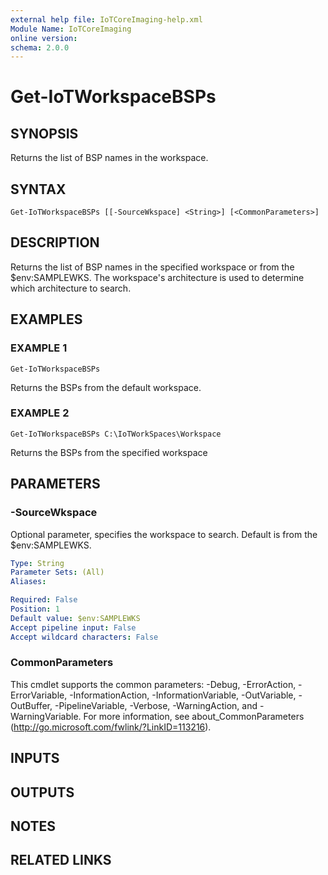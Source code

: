 ```yaml
---
external help file: IoTCoreImaging-help.xml
Module Name: IoTCoreImaging
online version:
schema: 2.0.0
---
```


# Get-IoTWorkspaceBSPs

## SYNOPSIS
Returns the list of BSP names in the workspace.

## SYNTAX

```
Get-IoTWorkspaceBSPs [[-SourceWkspace] <String>] [<CommonParameters>]
```

## DESCRIPTION
Returns the list of BSP names in the specified workspace or from the $env:SAMPLEWKS.
The workspace's architecture is used to determine which architecture to search.

## EXAMPLES

### EXAMPLE 1
```
Get-IoTWorkspaceBSPs
```

Returns the BSPs from the default workspace.

### EXAMPLE 2
```
Get-IoTWorkspaceBSPs C:\IoTWorkSpaces\Workspace
```

Returns the BSPs from the specified workspace

## PARAMETERS

### -SourceWkspace
Optional parameter, specifies the workspace to search.
Default is from the $env:SAMPLEWKS.

```yaml
Type: String
Parameter Sets: (All)
Aliases:

Required: False
Position: 1
Default value: $env:SAMPLEWKS
Accept pipeline input: False
Accept wildcard characters: False
```

### CommonParameters
This cmdlet supports the common parameters: -Debug, -ErrorAction, -ErrorVariable, -InformationAction, -InformationVariable, -OutVariable, -OutBuffer, -PipelineVariable, -Verbose, -WarningAction, and -WarningVariable.
For more information, see about_CommonParameters (http://go.microsoft.com/fwlink/?LinkID=113216).

## INPUTS

## OUTPUTS

## NOTES

## RELATED LINKS
